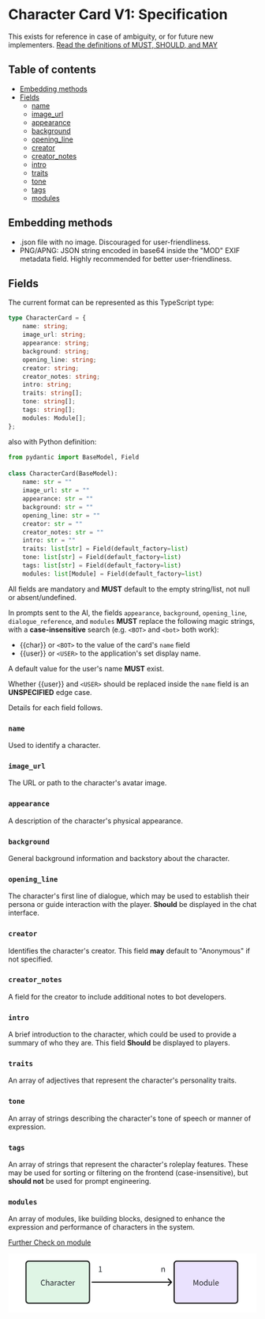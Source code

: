 # Character Card V1: Specification

This exists for reference in case of ambiguity, or for future new implementers.
[Read the definitions of MUST, SHOULD, and MAY](./keyword_definitions.md)

## Table of contents

- [Embedding methods](#embedding-methods)
- [Fields](#fields)
  * [name](#name)
  * [image_url](#image_url)
  * [appearance](#appearance)
  * [background](#background)
  * [opening_line](#opening_line)
  * [creator](#creator)
  * [creator_notes](#creator_notes)
  * [intro](#intro)
  * [traits](#traits)
  * [tone](#tone)
  * [tags](#tags)
  * [modules](#modules)


## Embedding methods

- .json file with no image. Discouraged for user-friendliness.
- PNG/APNG: JSON string encoded in base64 inside the "MOD" EXIF metadata field. Highly recommended for better user-friendliness.


## Fields

The current format can be represented as this TypeScript type:

```ts
type CharacterCard = {
    name: string;
    image_url: string;
    appearance: string;
    background: string;
    opening_line: string;
    creator: string;
    creator_notes: string;
    intro: string;
    traits: string[];
    tone: string[];
    tags: string[];
    modules: Module[];
};
```

also with Python definition:
```python
from pydantic import BaseModel, Field

class CharacterCard(BaseModel):
    name: str = ""
    image_url: str = ""
    appearance: str = ""
    background: str = ""
    opening_line: str = ""
    creator: str = ""
    creator_notes: str = ""
    intro: str = ""
    traits: list[str] = Field(default_factory=list)
    tone: list[str] = Field(default_factory=list)
    tags: list[str] = Field(default_factory=list)                          
    modules: list[Module] = Field(default_factory=list)
```

All fields are mandatory and **MUST** default to the empty string/list, not null or absent/undefined.

In prompts sent to the AI, the fields `appearance`, `background`, `opening_line`, `dialogue_reference`, and `modules` **MUST** replace the following magic strings, with a **case-insensitive** search (e.g. `<BOT>` and `<bot>` both work):
- {{char}} or `<BOT>` to the value of the card's `name` field
- {{user}} or `<USER>` to the application's set display name.

A default value for the user's name **MUST** exist.

Whether {{user}} and `<USER>` should be replaced inside the `name` field is an **UNSPECIFIED** edge case.

Details for each field follows.

### `name`
Used to identify a character.

### `image_url`
The URL or path to the character's avatar image.

### `appearance`
A description of the character's physical appearance.

### `background`
General background information and backstory about the character.

### `opening_line`
The character's first line of dialogue, which may be used to establish their persona or guide interaction with the player. **Should** be displayed in the chat interface.

### `creator`
Identifies the character's creator. This field **may** default to "Anonymous" if not specified.

### `creator_notes`
A field for the creator to include additional notes to bot developers.

### `intro`
A brief introduction to the character, which could be used to provide a summary of who they are. This field **Should** be displayed to players.

### `traits`
An array of adjectives that represent the character's personality traits.

### `tone`
An array of strings describing the character's tone of speech or manner of expression.

### `tags`
An array of strings that represent the character's roleplay features. These may be used for sorting or filtering on the frontend (case-insensitive), but **should not** be used for prompt engineering.

### `modules`
An array of modules, like building blocks, designed to enhance the expression and performance of characters in the system.


[Further Check on module](./module_v1.md)

![character_module](/image/character_module.png)



